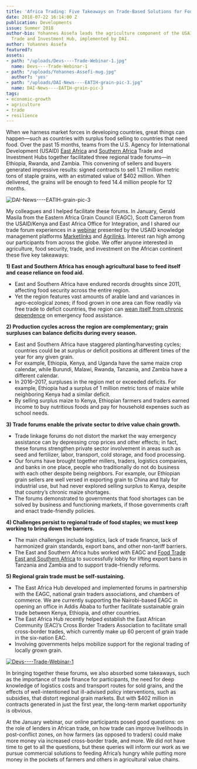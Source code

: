 ```yaml
---
title: 'Africa Trading: Five Takeaways on Trade-Based Solutions for Food Security'
date: 2018-07-22 16:14:00 Z
publication: Developments
issue: Summer 2018
author-bio: Yohannes Assefa leads the agriculture component of the USAID East Africa
  Trade and Investment Hub, implemented by DAI.
author: Yohannes Assefa
featured?: 
assets:
- path: "/uploads/Devs----Trade-Webinar-1.jpg"
  name: Devs----Trade-Webinar-1
- path: "/uploads/Yohannes-Assefi-mug.jpg"
  author?: 'yes'
- path: "/uploads/DAI-News----EATIH-grain-pic-3.jpg"
  name: DAI-News----EATIH-grain-pic-3
tags:
- economic-growth
- agriculture
- trade
- resilience
---
```


When we harness market forces in developing countries, great things can happen—such as countries with surplus food selling to countries that need food. Over the past 15 months, teams from the U.S. Agency for International Development (USAID) [East Africa](https://www.dai.com/our-work/projects/east-africa-trade-and-investment-hub-tih) and [Southern Africa](https://www.dai.com/our-work/projects/southern-africa-trade-and-investment-hub) Trade and Investment Hubs together facilitated three regional trade forums—in Ethiopia, Rwanda, and Zambia. This convening of sellers and buyers generated impressive results: signed contracts to sell 1.21 million metric tons of staple grains, with an estimated value of $402 million. When delivered, the grains will be enough to feed 14.4 million people for 12 months.




![DAI-News----EATIH-grain-pic-3](/uploads/DAI-News----EATIH-grain-pic-3.jpg "Grain traders negotiating sales at the regional grain forum in Ethiopia in 2017.") 

My colleagues and I helped facilitate these forums. In January, Gerald Masila from the Eastern Africa Grain Council (EAGC), Scott Cameron from the USAID/Kenya and East Africa Office for Integration, and I shared our trade forum experiences in a [webinar](https://microlinks.org/sites/default/files/resource/files/Trade-Based_Solutions_to_Food_Insecurity_Presentation.pdf) presented by the USAID knowledge management platforms [Marketlinks](https://microlinks.org/) and [Agrilinks](https://www.agrilinks.org/agrilinks-events/past?page=1). Interest ran high among our participants from across the globe. We offer anyone interested in agriculture, food security, trade, and investment on the African continent these five key takeaways:

**1) East and Southern Africa has enough agricultural base to feed itself and cease reliance on food aid.**
* East and Southern Africa have endured records droughts since 2011, affecting food security across the entire region.
* Yet the region features vast amounts of arable land and variances in agro-ecological zones; if food grown in one area can flow readily via free trade to deficit countries, the region can [wean itself from chronic dependence](http://dai-global-developments.com/articles/83-million-grain-deal-between-east-african-countries-demonstrates-how-east-africa-can-feed-itself/) on emergency food assistance.

**2) Production cycles across the region are complementary; grain surpluses can balance deficits during every season.**
* East and Southern Africa have staggered planting/harvesting cycles; countries could be at surplus or deficit positions at different times of the year for any given grain.
* For example, Ethiopia, Kenya, and Uganda have the same maize crop calendar, while Burundi, Malawi, Rwanda, Tanzania, and Zambia have a different calendar. 
* In 2016–2017, surpluses in the region met or exceeded deficits. For example, Ethiopia had a surplus of 1 million metric tons of maize while neighboring Kenya had a similar deficit.
* By selling surplus maize to Kenya, Ethiopian farmers and traders earned income to buy nutritious foods and pay for household expenses such as school needs.  

**3) Trade forums enable the private sector to drive value chain growth.**
* Trade linkage forums do not distort the market the way emergency assistance can by depressing crop prices and other effects; in fact, these forums strengthen private sector involvement in areas such as seed and fertilizer, labor, transport, cold storage, and food processing.
* Our forums have brought together millers, traders, logistics companies, and banks in one place, people who traditionally do not do business with each other despite being neighbors. For example, our Ethiopian grain sellers are well versed in exporting grain to China and Italy for industrial use, but had never explored selling surplus to Kenya, despite that country’s chronic maize shortages.
* The forums demonstrated to governments that food shortages can be solved by business and functioning markets, if those governments craft and enact trade-friendly policies.

**4) Challenges persist to regional trade of food staples; we must keep working to bring down the barriers.**
* The main challenges include logistics, lack of trade finance, lack of harmonized grain standards, export bans, and other non-tariff barriers. 
* The East and Southern Africa hubs worked with EAGC and [Food Trade East and Southern Africa](https://www.dai.com/our-work/projects/east-and-southern-africa-foodtrade-esa) to successfully lobby for lifting export bans in Tanzania and Zambia and to support trade-friendly reforms.

**5) Regional grain trade must be self-sustaining.**
* The East Africa Hub developed and implemented forums in partnership with the EAGC, national grain traders associations, and chambers of commerce. We are currently supporting the Nairobi-based EAGC in opening an office in Addis Ababa to further facilitate sustainable grain trade between Kenya, Ethiopia, and other countries.
* The East Africa Hub recently helped establish the East African Community (EAC)’s Cross Border Traders Association to facilitate small cross-border trades, which currently make up 60 percent of grain trade in the six-nation EAC. 
* Involving governments helps mobilize support for the regional trading of locally grown grain.

[![Devs----Trade-Webinar-1](/uploads/Devs----Trade-Webinar-1.jpg)](https://www.marketlinks.org/sites/default/files/resource/files/Trade-Based_Solutions_to_Food_Insecurity_Presentation.pdf) 

In bringing together these forums, we also absorbed some takeaways, such as the importance of trade finance for participants, the need for deep knowledge of logistics costs and transport routes for sold grains, and the effects of well-intentioned but ill-advised policy interventions, such as subsidies, that distort regional grain markets. But with $402 million in contracts generated in just the first year, the long-term market opportunity is obvious.

At the January webinar, our online participants posed good questions: on the role of lenders in African trade, on how trade can improve livelihoods in post-conflict zones, on how farmers (as opposed to traders) could make more money via increased cross-border trade, and more. We did not have time to get to all the questions, but these queries will inform our work as we pursue commercial solutions to feeding Africa’s hungry while putting more money in the pockets of farmers and others in agricultural value chains.
